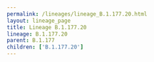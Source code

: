 ```yaml
---
permalink: /lineages/lineage_B.1.177.20.html
layout: lineage_page
title: Lineage B.1.177.20
lineage: B.1.177.20
parent: B.1.177
children: ['B.1.177.20']
---
```

